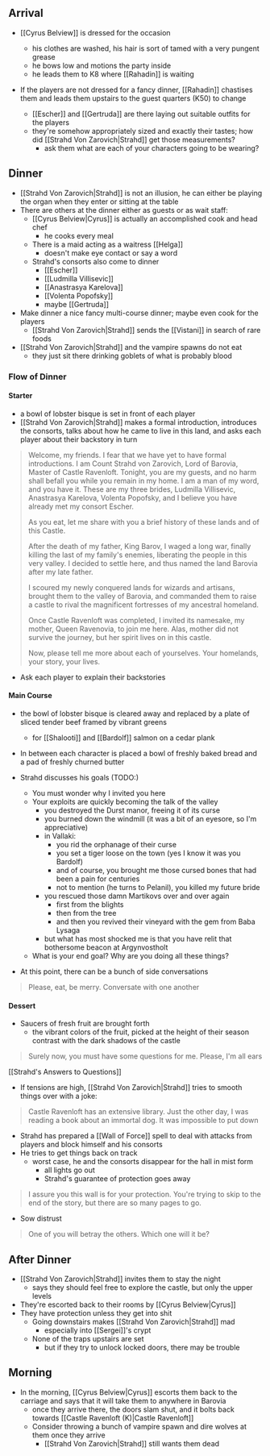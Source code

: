 ## Arrival
- [[Cyrus Belview]] is dressed for the occasion
	- his clothes are washed, his hair is sort of tamed with a very pungent grease
	- he bows low and motions the party inside
	- he leads them to K8 where [[Rahadin]] is waiting

- If the players are not dressed for a fancy dinner, [[Rahadin]] chastises them and leads them upstairs to the guest quarters (K50) to change
	- [[Escher]] and [[Gertruda]] are there laying out suitable outfits for the players
	- they're somehow appropriately sized and exactly their tastes; how did [[Strahd Von Zarovich|Strahd]] get those measurements?
		- ask them what are each of your characters going to be wearing?

## Dinner
- [[Strahd Von Zarovich|Strahd]] is not an illusion, he can either be playing the organ when they enter or sitting at the table
- There are others at the dinner either as guests or as wait staff:
	- [[Cyrus Belview|Cyrus]] is actually an accomplished cook and head chef
		- he cooks every meal
	- There is a maid acting as a waitress [[Helga]]
		- doesn't make eye contact or say a word
	- Strahd's consorts also come to dinner
		- [[Escher]]
		- [[Ludmilla Villisevic]]
		- [[Anastrasya Karelova]]
		- [[Volenta Popofsky]]
		- maybe [[Gertruda]]
- Make dinner a nice fancy multi-course dinner; maybe even cook for the players
	- [[Strahd Von Zarovich|Strahd]] sends the [[Vistani]] in search of rare foods
- [[Strahd Von Zarovich|Strahd]] and the vampire spawns do not eat
	- they just sit there drinking goblets of what is probably blood

### Flow of Dinner
#### Starter
- a bowl of lobster bisque is set in front of each player
- [[Strahd Von Zarovich|Strahd]] makes a formal introduction, introduces the consorts, talks about how he came to live in this land, and asks each player about their backstory in turn

>Welcome, my friends. I fear that we have yet to have formal introductions. I am Count Strahd von Zarovich, Lord of Barovia, Master of Castle Ravenloft. Tonight, you are my guests, and no harm shall befall you while you remain in my home. I am a man of my word, and you have it.
>These are my three brides, Ludmilla Villisevic, Anastrasya Karelova, Volenta Popofsky, and I believe you have already met my consort Escher.
>
>As you eat, let me share with you a brief history of these lands and of this Castle.
>
>After the death of my father, King Barov, I waged a long war, finally killing the last of my family's enemies, liberating the people in this very valley. I decided to settle here, and thus named the land Barovia after my late father.
>
>I scoured my newly conquered lands for wizards and artisans, brought them to the valley of Barovia, and commanded them to raise a castle to rival the magnificent fortresses of my ancestral homeland.
>
>Once Castle Ravenloft was completed, I invited its namesake, my mother, Queen Ravenovia, to join me here. Alas, mother did not survive the journey, but her spirit lives on in this castle.
>
>Now, please tell me more about each of yourselves. Your homelands, your story, your lives.

- Ask each player to explain their backstories

#### Main Course
- the bowl of lobster bisque is cleared away and replaced by a plate of sliced tender beef framed by vibrant greens
	- for [[Shalooti]] and [[Bardolf]] salmon on a cedar plank
- In between each character is placed a bowl of freshly baked bread and a pad of freshly churned butter

- Strahd discusses his goals (TODO:)
	- You must wonder why I invited you here
	- Your exploits are quickly becoming the talk of the valley
		- you destroyed the Durst manor, freeing it of its curse
		- you burned down the windmill (it was a bit of an eyesore, so I'm appreciative)
		- in Vallaki:
			- you rid the orphanage of their curse
			- you set a tiger loose on the town (yes I know it was you Bardolf)
			- and of course, you brought me those cursed bones that had been a pain for centuries
			- not to mention (he turns to Pelanil), you killed my future bride
		- you rescued those damn Martikovs over and over again
			- first from the blights
			- then from the tree
			- and then you revived their vineyard with the gem from Baba Lysaga
		- but what has most shocked me is that you have relit that bothersome beacon at Argynvostholt
	- What is your end goal? Why are you doing all these things?

- At this point, there can be a bunch of side conversations
>Please, eat, be merry. Conversate with one another

#### Dessert
- Saucers of fresh fruit are brought forth
	- the vibrant colors of the fruit, picked at the height of their season contrast with the dark shadows of the castle

>Surely now, you must have some questions for me. Please, I'm all ears

[[Strahd's Answers to Questions]]

- If tensions are high, [[Strahd Von Zarovich|Strahd]] tries to smooth things over with a joke:
>Castle Ravenloft has an extensive library. Just the other day, I was reading a book about an immortal dog. It was impossible to put down

- Strahd has prepared a [[Wall of Force]] spell to deal with attacks from players and block himself and his consorts
- He tries to get things back on track
	- worst case, he and the consorts disappear for the hall in mist form
		- all lights go out
		- Strahd's guarantee of protection goes away

>I assure you this wall is for your protection. You're trying to skip to the end of the story, but there are so many pages to go.

- Sow distrust

>One of you will betray the others. Which one will it be?


## After Dinner
- [[Strahd Von Zarovich|Strahd]] invites them to stay the night
	- says they should feel free to explore the castle, but only the upper levels
- They're escorted back to their rooms by [[Cyrus Belview|Cyrus]]
- They have protection unless they get into shit
	- Going downstairs makes [[Strahd Von Zarovich|Strahd]] mad
		- especially into [[Sergei]]'s crypt
	- None of the traps upstairs are set
		- but if they try to unlock locked doors, there may be trouble

## Morning
- In the morning, [[Cyrus Belview|Cyrus]] escorts them back to the carriage and says that it will take them to anywhere in Barovia
	- once they arrive there, the doors slam shut, and it bolts back towards [[Castle Ravenloft (K)|Castle Ravenloft]]
	- Consider throwing a bunch of vampire spawn and dire wolves at them once they arrive
		- [[Strahd Von Zarovich|Strahd]] still wants them dead